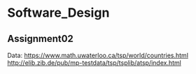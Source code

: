 # Software_Design
## Assignment02
Data: https://www.math.uwaterloo.ca/tsp/world/countries.html  
http://elib.zib.de/pub/mp-testdata/tsp/tsplib/atsp/index.html
